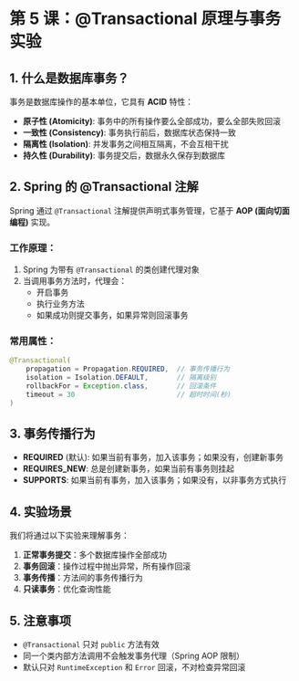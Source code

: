 # 第 5 课：@Transactional 原理与事务实验

## 1. 什么是数据库事务？

事务是数据库操作的基本单位，它具有 **ACID** 特性：

- **原子性 (Atomicity)**: 事务中的所有操作要么全部成功，要么全部失败回滚
- **一致性 (Consistency)**: 事务执行前后，数据库状态保持一致
- **隔离性 (Isolation)**: 并发事务之间相互隔离，不会互相干扰
- **持久性 (Durability)**: 事务提交后，数据永久保存到数据库

## 2. Spring 的 @Transactional 注解

Spring 通过 `@Transactional` 注解提供声明式事务管理，它基于 **AOP (面向切面编程)** 实现。

### 工作原理：
1. Spring 为带有 `@Transactional` 的类创建代理对象
2. 当调用事务方法时，代理会：
   - 开启事务
   - 执行业务方法
   - 如果成功则提交事务，如果异常则回滚事务

### 常用属性：
```java
@Transactional(
    propagation = Propagation.REQUIRED,  // 事务传播行为
    isolation = Isolation.DEFAULT,       // 隔离级别
    rollbackFor = Exception.class,       // 回滚条件
    timeout = 30                         // 超时时间(秒)
)
```

## 3. 事务传播行为

- **REQUIRED** (默认): 如果当前有事务，加入该事务；如果没有，创建新事务
- **REQUIRES_NEW**: 总是创建新事务，如果当前有事务则挂起
- **SUPPORTS**: 如果当前有事务，加入该事务；如果没有，以非事务方式执行

## 4. 实验场景

我们将通过以下实验来理解事务：

1. **正常事务提交**：多个数据库操作全部成功
2. **事务回滚**：操作过程中抛出异常，所有操作回滚
3. **事务传播**：方法间的事务传播行为
4. **只读事务**：优化查询性能

## 5. 注意事项

- `@Transactional` 只对 `public` 方法有效
- 同一个类内部方法调用不会触发事务代理（Spring AOP 限制）
- 默认只对 `RuntimeException` 和 `Error` 回滚，不对检查异常回滚
